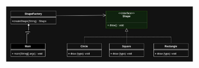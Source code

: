 
![This is an image](https://github.com/whereisfarukk/Studymaterial/blob/main/Semester%203-1/Software%20Architecture%20and%20design%20pattern/DesignPattern/src/Photos/Factory_UML.jpg)
